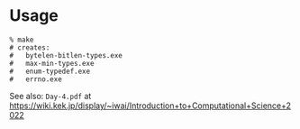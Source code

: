# Usage

```shell
% make
# creates:
#   bytelen-bitlen-types.exe
#   max-min-types.exe
#   enum-typedef.exe
#   errno.exe
```

See also: `Day-4.pdf` at <https://wiki.kek.jp/display/~iwai/Introduction+to+Computational+Science+2022>
